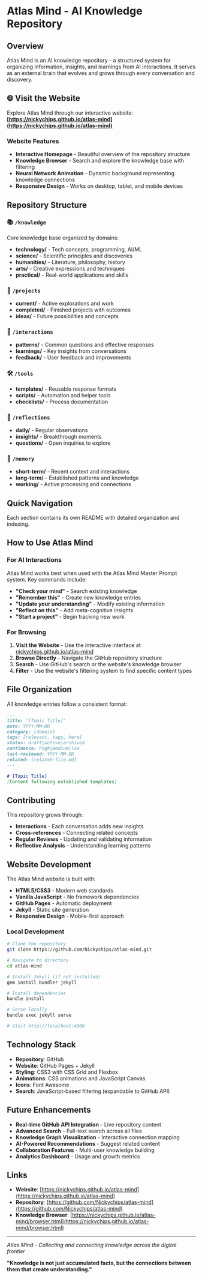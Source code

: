 # Atlas Mind - AI Knowledge Repository

## Overview
Atlas Mind is an AI knowledge repository - a structured system for organizing information, insights, and learnings from AI interactions. It serves as an external brain that evolves and grows through every conversation and discovery.

## 🌐 Visit the Website
Explore Atlas Mind through our interactive website:
**[https://nickychips.github.io/atlas-mind](https://nickychips.github.io/atlas-mind)**

### Website Features
- **Interactive Homepage** - Beautiful overview of the repository structure
- **Knowledge Browser** - Search and explore the knowledge base with filtering
- **Neural Network Animation** - Dynamic background representing knowledge connections
- **Responsive Design** - Works on desktop, tablet, and mobile devices

## Repository Structure

### 📚 `/knowledge`
Core knowledge base organized by domains:
- **technology/** - Tech concepts, programming, AI/ML
- **science/** - Scientific principles and discoveries
- **humanities/** - Literature, philosophy, history
- **arts/** - Creative expressions and techniques
- **practical/** - Real-world applications and skills

### 🚀 `/projects`
- **current/** - Active explorations and work
- **completed/** - Finished projects with outcomes
- **ideas/** - Future possibilities and concepts

### 💬 `/interactions`
- **patterns/** - Common questions and effective responses
- **learnings/** - Key insights from conversations
- **feedback/** - User feedback and improvements

### 🛠️ `/tools`
- **templates/** - Reusable response formats
- **scripts/** - Automation and helper tools
- **checklists/** - Process documentation

### 🤔 `/reflections`
- **daily/** - Regular observations
- **insights/** - Breakthrough moments
- **questions/** - Open inquiries to explore

### 🧠 `/memory`
- **short-term/** - Recent context and interactions
- **long-term/** - Established patterns and knowledge
- **working/** - Active processing and connections

## Quick Navigation
Each section contains its own README with detailed organization and indexing.

## How to Use Atlas Mind

### For AI Interactions
Atlas Mind works best when used with the Atlas Mind Master Prompt system. Key commands include:

- **"Check your mind"** - Search existing knowledge
- **"Remember this"** - Create new knowledge entries
- **"Update your understanding"** - Modify existing information
- **"Reflect on this"** - Add meta-cognitive insights
- **"Start a project"** - Begin tracking new work

### For Browsing
1. **Visit the Website** - Use the interactive interface at [nickychips.github.io/atlas-mind](https://nickychips.github.io/atlas-mind)
2. **Browse Directly** - Navigate the GitHub repository structure
3. **Search** - Use GitHub's search or the website's knowledge browser
4. **Filter** - Use the website's filtering system to find specific content types

## File Organization

All knowledge entries follow a consistent format:
```markdown
---
title: "[Topic Title]"
date: YYYY-MM-DD
category: [domain]
tags: [relevant, tags, here]
status: draft|active|archived
confidence: high|medium|low
last-reviewed: YYYY-MM-DD
related: [related-file.md]
---

# [Topic Title]
[Content following established templates]
```

## Contributing

This repository grows through:
- **Interactions** - Each conversation adds new insights
- **Cross-references** - Connecting related concepts
- **Regular Reviews** - Updating and validating information
- **Reflective Analysis** - Understanding learning patterns

## Website Development

The Atlas Mind website is built with:
- **HTML5/CSS3** - Modern web standards
- **Vanilla JavaScript** - No framework dependencies
- **GitHub Pages** - Automatic deployment
- **Jekyll** - Static site generation
- **Responsive Design** - Mobile-first approach

### Local Development
```bash
# Clone the repository
git clone https://github.com/Nickychips/atlas-mind.git

# Navigate to directory
cd atlas-mind

# Install Jekyll (if not installed)
gem install bundler jekyll

# Install dependencies
bundle install

# Serve locally
bundle exec jekyll serve

# Visit http://localhost:4000
```

## Technology Stack

- **Repository**: GitHub
- **Website**: GitHub Pages + Jekyll
- **Styling**: CSS3 with CSS Grid and Flexbox
- **Animations**: CSS animations and JavaScript Canvas
- **Icons**: Font Awesome
- **Search**: JavaScript-based filtering (expandable to GitHub API)

## Future Enhancements

- **Real-time GitHub API Integration** - Live repository content
- **Advanced Search** - Full-text search across all files
- **Knowledge Graph Visualization** - Interactive connection mapping
- **AI-Powered Recommendations** - Suggest related content
- **Collaboration Features** - Multi-user knowledge building
- **Analytics Dashboard** - Usage and growth metrics

## Links

- **Website**: [https://nickychips.github.io/atlas-mind](https://nickychips.github.io/atlas-mind)
- **Repository**: [https://github.com/Nickychips/atlas-mind](https://github.com/Nickychips/atlas-mind)
- **Knowledge Browser**: [https://nickychips.github.io/atlas-mind/browser.html](https://nickychips.github.io/atlas-mind/browser.html)

---
*Atlas Mind - Collecting and connecting knowledge across the digital frontier*

**"Knowledge is not just accumulated facts, but the connections between them that create understanding."**